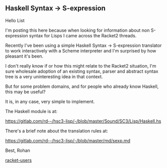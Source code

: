## Haskell Syntax -> S-expression

Hello List

I'm posting this here because when looking for information about non S-expression syntax for Lisps I came across the Racket2 threads.

Recently I've been using a simple Haskell Syntax -> S-expression translator to work interactively with a Scheme interpreter and I'm surprised by how pleasant it's been.

I don't really know if or how this might relate to the Racket2 situation, I'm sure wholesale adoption of an existing syntax, parser and abstract syntax tree is a very uninteresting idea in that context.

But for some problem domains, and for people who already know Haskell, this may be useful?

It is, in any case, very simple to implement.

The Haskell module is at:

https://gitlab.com/rd--/hsc3-lisp/-/blob/master/Sound/SC3/Lisp/Haskell.hs

There's a brief note about the translation rules at:

https://gitlab.com/rd--/hsc3-lisp/-/blob/master/md/sexp.md

Best,
Rohan

[racket-users](https://groups.google.com/g/racket-users/c/HD4fP4QprGI)
